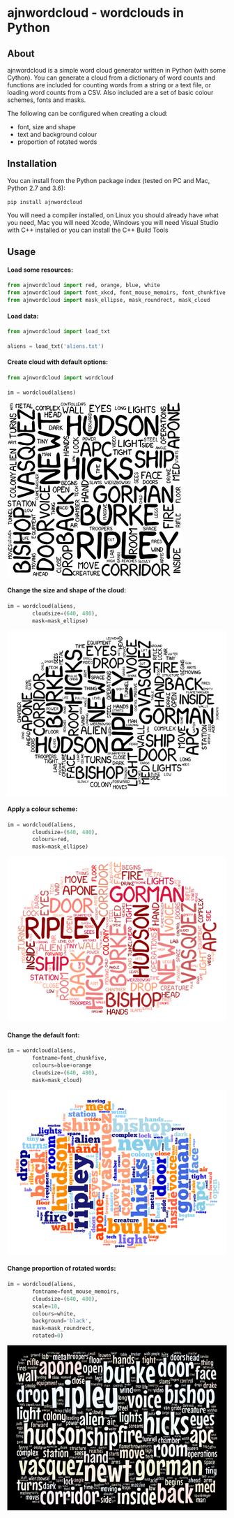 # ajnwordcloud - wordclouds in Python

## About
ajnwordcloud is a simple word cloud generator written in Python (with some Cython).  You can generate a cloud from a dictionary of word counts and functions are included for counting words from a string or a text file, or loading word counts from a CSV.  Also included are a set of basic colour schemes, fonts and masks.

The following can be configured when creating a cloud:

* font, size and shape
* text and background colour
* proportion of rotated words

## Installation

You can install from the Python package index (tested on PC and Mac, Python 2.7 and 3.6):

`pip install ajnwordcloud`

You will need a compiler installed, on Linux you should already have what you need, Mac you will need Xcode, Windows you will need Visual Studio with C++ installed or you can install the C++ Build Tools

## Usage

#### Load some resources:

```python
from ajnwordcloud import red, orange, blue, white
from ajnwordcloud import font_xkcd, font_mouse_memoirs, font_chunkfive
from ajnwordcloud import mask_ellipse, mask_roundrect, mask_cloud
```

#### Load data:

```python
from ajnwordcloud import load_txt

aliens = load_txt('aliens.txt')
```

#### Create cloud with default options:

```python
from ajnwordcloud import wordcloud

im = wordcloud(aliens)
```

![default cloud](https://github.com/voiceoftreason/ajnwordcloud/blob/master/examples/output_1_0.png)

#### Change the size and shape of the cloud:

```python
im = wordcloud(aliens, 
		cloudsize=(640, 480), 
		mask=mask_ellipse)
```

![size and shape](https://github.com/voiceoftreason/ajnwordcloud/blob/master/examples/output_2_0.png)

#### Apply a colour scheme:

```python
im = wordcloud(aliens, 
		cloudsize=(640, 480), 
		colours=red, 
		mask=mask_ellipse)
```

![colour](https://github.com/voiceoftreason/ajnwordcloud/blob/master/examples/output_3_0.png)

#### Change the default font:

```python
im = wordcloud(aliens, 
		fontname=font_chunkfive, 
		colours=blue+orange
		cloudsize=(640, 480), 
		mask=mask_cloud)
```

![colour scheme](https://github.com/voiceoftreason/ajnwordcloud/blob/master/examples/output_4_0.png)

#### Change proportion of rotated words:

```python
im = wordcloud(aliens, 
		fontname=font_mouse_memoirs, 
		cloudsize=(640, 480), 
		scale=18, 
		colours=white, 
		background='black', 
		mask=mask_roundrect, 
		rotated=0)
```

![rotation](https://github.com/voiceoftreason/ajnwordcloud/blob/master/examples/output_5_0.png)
